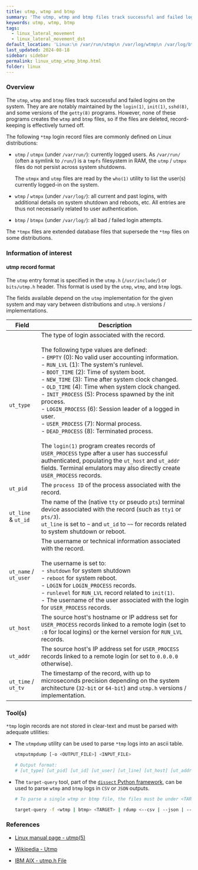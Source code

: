 ```yaml
---
title: utmp, wtmp and btmp
summary: 'The utmp, wtmp and btmp files track successful and failed logins on the system. They are are notably maintained by the login(1), init(1), sshd(8), and some versions of the getty(8) programs.\n\n The utmp entry format is specified in the "utmp.h" header. This format is used by the utmp, wtmp, and btmp logs. The username and the remote hosts hostname or IP address are notably recorded for remote logins.\n\n tmp login records are not stored in clear-text and must be parsed with adequate utilities, such as utmpdump or Dissect.'
keywords: utmp, wtmp, btmp
tags:
  - linux_lateral_movement
  - linux_lateral_movement_dst
default_location: 'Linux:\n /var/run/utmp\n /var/log/wtmp\n /var/log/btmp\n\n Solaris:\n (deprecated) /var/adm/utmp\n /var/adm/utmpx\n (deprecated) /var/adm/wtmp\n /var/adm/wtmpx\n\n FreeBSD 9.0:\n /var/run/utx.active (utmp equivalent)\n /var/log/utx.log (wtmp equivalent)'
last_updated: 2024-08-18
sidebar: sidebar
permalink: linux_utmp_wtmp_btmp.html
folder: linux
---
```


### Overview

The `utmp`, `wtmp` and `btmp` files track successful and failed logins on the
system. They are are notably maintained by the `login(1)`, `init(1)`,
`sshd(8)`, and some versions of the `getty(8)` programs. However, none of these
programs creates the `wtmp` and `btmp` files, so if the files are deleted,
record-keeping is effectively turned off.

The following `*tmp` login record files are commonly defined on Linux
distributions:

  - `utmp` / `utmpx` (under `/var/run/`): currently logged users. As
    `/var/run/` (often a symlink to `/run/`) is a `tmpfs` filesystem in RAM,
    the `utmp` / `utmpx` files do not persist across system shutdowns.

    The `utmpx` and `utmp` files are read by the `who(1)` utility to list the
    user(s) currently logged-in on the system.

  - `wtmp` / `wtmpx` (under `/var/log/`): all current and past logins, with
    additional details on system shutdown and reboots, etc. All entries are
    thus not necessarily related to user authentication.

  - `btmp` / `btmpx` (under `/var/log/`): all bad / failed login attempts.

The `*tmpx` files are extended database files that supersede the `*tmp` files
on some distributions.

### Information of interest

#### utmp record format

The `utmp` entry format is specified in the `utmp.h` (`/usr/include/`) or
`bits/utmp.h` header. This format is used by the `utmp`, `wtmp`, and `btmp`
logs.

The fields available depend on the `utmp` implementation for the given system
and may vary between distributions and `utmp.h` versions / implementations.

| Field | Description |
|-------|-------------|
| `ut_type` | The type of login associated with the record. <br><br> The following type values are defined: <br>  - `EMPTY` (0): No valid user accounting information. <br> - `RUN_LVL` (1): The system's runlevel. <br> - `BOOT_TIME` (2): Time of system boot. <br> - `NEW_TIME` (3): Time after system clock changed. <br> - `OLD_TIME` (4): Time when system clock changed. <br> - `INIT_PROCESS` (5): Process spawned by the init process. <br> - `LOGIN_PROCESS` (6): Session leader of a logged in user. <br> - `USER_PROCESS` (7): Normal process. <br> - `DEAD_PROCESS` (8): Terminated process. <br><br> The `login(1)` program creates records of `USER_PROCESS` type after a user has successful authenticated, populating the `ut_host` and `ut_addr` fields. Terminal emulators may also directly create `USER_PROCESS` records. |
| `ut_pid` | The `process ID` of the process associated with the record. |
| `ut_line` & `ut_id` | The name of the (native `tty` or pseudo `pts`) terminal device associated with the record (such as `tty1` or `pts/3`). <br> `ut_line` is set to `~` and `ut_id` to `~~` for records related to system shutdown or reboot. |
| `ut_name` / `ut_user` | The username or technical information associated with the record. <br><br> The username is set to: <br> - `shutdown` for system shutdown <br> - `reboot` for system reboot. <br> - `LOGIN` for `LOGIN_PROCESS` records. <br> - `runlevel` for `RUN_LVL` record related to `init(1)`. <br> - The username of the user associated with the login for `USER_PROCESS` records. |
| `ut_host` | The source host's hostname or IP address set for `USER_PROCESS` records linked to a remote login (set to `:0` for local logins) or the kernel version for `RUN_LVL` records. |
| `ut_addr` | The source host's IP address set for `USER_PROCESS` records linked to a remote login (or set to `0.0.0.0` otherwise). |
| `ut_time` / `ut_tv` | The timestamp of the record, with up to microseconds precision depending on the system architecture (`32-bit` or `64-bit`) and `utmp.h` versions / implementation. |

### Tool(s)

`*tmp` login records are not stored in clear-text and must be parsed with
adequate utilities:

  - The `utmpdump` utility can be used to parse `*tmp` logs into an ascii
    table.

    ```bash
    utmputmpdump [-o <OUTPUT_FILE>] <INPUT_FILE>

    # Output format:
    # [ut_type] [ut_pid] [ut_id] [ut_user] [ut_line] [ut_host] [ut_addr] [ut_time]
    ```

  - The `target-query` tool, part of the
    [`dissect` Python framework](https://docs.dissect.tools/en/latest/index.html),
    can be used to parse `wtmp` and `btmp` logs in `CSV` or `JSON` outputs.

    ```bash
    # To parse a single wtmp or btmp file, the files must be under <TARGET>/var/log/

    target-query -f <wtmp | btmp> <TARGET> | rdump <--csv | --json | --jsonlines>
    ```

### References

  - [Linux manual page - utmp(5)](https://man7.org/linux/man-pages/man5/utmp.5.html)

  - [Wikipedia - Utmp](https://en.wikipedia.org/wiki/Utmp)

  - [IBM AIX - utmp.h File](https://www.ibm.com/docs/en/aix/7.3?topic=files-utmph-file)
